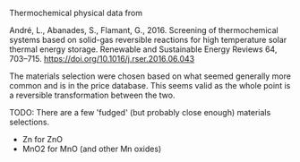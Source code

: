 Thermochemical physical data from 

André, L., Abanades, S., Flamant, G., 2016. Screening of thermochemical systems based on solid-gas reversible reactions for high temperature solar thermal energy storage. Renewable and Sustainable Energy Reviews 64, 703–715. https://doi.org/10.1016/j.rser.2016.06.043


The materials selection were chosen based on what seemed generally more common and is in the price database. This seems valid as the whole point is a reversible transformation between the two. 

TODO: There are a few 'fudged' (but probably close enough) materials selections. 
* Zn for ZnO
* MnO2 for MnO (and other Mn oxides)